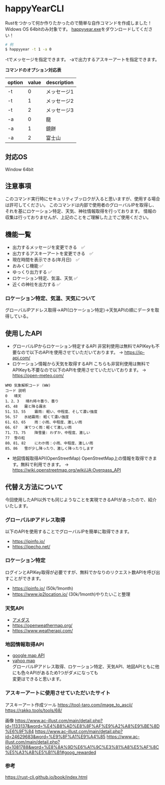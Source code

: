 # happyYearCLI
Rustをつかって何か作りたかったので簡単な自作コマンドを作成しました！
Widows OS 64bitのみ対象です。
[happyyear.exe](https://github.com/takeru-a/happyYearCLI/blob/main/happyyear.exe)をダウンロードしてください！

```bash
# 例
$ happyyear -t 1 -a 0
```
-tでメッセージを指定できます。
-aで出力するアスキーアートを指定できます。

**コマンドのオプション対応表**

| option | value | description |
|-------------|-------------|-------------|
| -t | 0 | メッセージ1 |
| -t | 1 | メッセージ2 |
| -t | 2 | メッセージ3 |
| -a | 0 | 龍 |
| -a | 1 | 鏡餅 |
| -a | 2 | 富士山 |

## 対応OS
Window 64bit

## 注意事項
このコマンド実行時にセキュリティブッロクが入ると思いますが、使用する場合は許可してください。
このコマンドは内部で使用者のグローバルIPを取得し、それを基にロケーション特定、天気、神社情報取得を行っております。
情報の収集は行っておりませんが、上記のことをご理解した上でご使用ください。

## 機能一覧
- 出力するメッセージを変更できる　✅
- 出力するアスキーアートを変更できる　✅
- 現在時間を表示できる(年月日)　✅
- おみくじ機能 ✅
- ゆっくり出力する ✅
- ロケーション特定、気温、天気 ✅
- 近くの神社を出力する ✅

### ロケーション特定、気温、天気について
グローバルIPアドレス取得→API(ロケーション特定)→天気APIの順にデータを取得している。

## 使用したAPI
- グローバルIPからロケーション特定するAPI
非営利使用は無料でAPIKeyも不要なので以下のAPIを使用させていただいております。
→ https://ip-api.com/
- ロケーション情報から天気を取得するAPI
こちらも非営利使用は無料でAPIKeyも不要なので以下のAPIを使用させていただいております。
→ https://open-meteo.com/

```
WMO 気象解釈コード (WW)
コード	説明
0	晴天
1、2、3	晴れ時々曇り、曇り
45、48	霧と降る霧氷
51、53、55	霧雨: 軽い、中程度、そして濃い強度
56、57	氷結霧雨: 軽くて濃い強度
61、63、65	雨：小雨、中程度、激しい雨
66、67	凍てつく雨：軽くて激しい雨
71、73、75	降雪量: わずか、中程度、激しい
77	雪の粒
80、81、82	にわか雨：小雨、中程度、激しい雨
85、86	雪が少し降ったり、激しく降ったりします
```

- 地図情報取得API(OpenStreetMap)
OpenStreetMap上の情報を取得できます。無料で利用できます。
→ https://wiki.openstreetmap.org/wiki/JA:Overpass_API

## 代替え方法について
今回使用したAPI以外でも同じようなことを実現できるAPIがあったので、紹介いたします。
### グローバルIPアドレス取得
以下のAPIを使用することでグローバルIPを簡単に取得できます。
- https://ipinfo.io/
- https://ipecho.net/
### ロケーション特定
ログインとAPIKey取得が必要ですが、無料でかなりのリクエスト数APIを呼び出すことができます。
- https://ipinfo.io/ (50k/1month)
- https://www.ip2location.io/ (30k/1month)やりたいこと整理
### 天気API
- [アメダス](https://jjwd.info/index.html)
- https://openweathermap.org/
- https://www.weatherapi.com/
### 地図情報取得API
- [google map API](https://developers.google.com/maps/?hl=ja)
- [yahoo map](https://developer.yahoo.co.jp/webapi/map/)  
グローバルIPアドレス取得、ロケーション特定、天気API、地図APIともに他にも色々APIがあるため1つがダメになっても  
変更はできると思います。


### アスキーアートに使用させていただいたサイト
アスキーアート作成ツール
https://tool-taro.com/image_to_ascii/
https://rakko.tools/tools/68/

画像
https://www.ac-illust.com/main/detail.php?id=1133137&word=%E4%B8%AD%E8%8F%AF%E9%A2%A8%E9%BE%8D%E6%9F%84
https://www.ac-illust.com/main/detail.php?id=24629683&word=%E9%8F%A1%E9%A4%85
https://www.ac-illust.com/main/detail.php?id=1081788&word=%E8%8A%9D%E6%A1%9C%E3%81%A8%E5%AF%8C%E5%A3%AB%E5%B1%B1#goog_rewarded

### 参考
https://rust-cli.github.io/book/index.html
